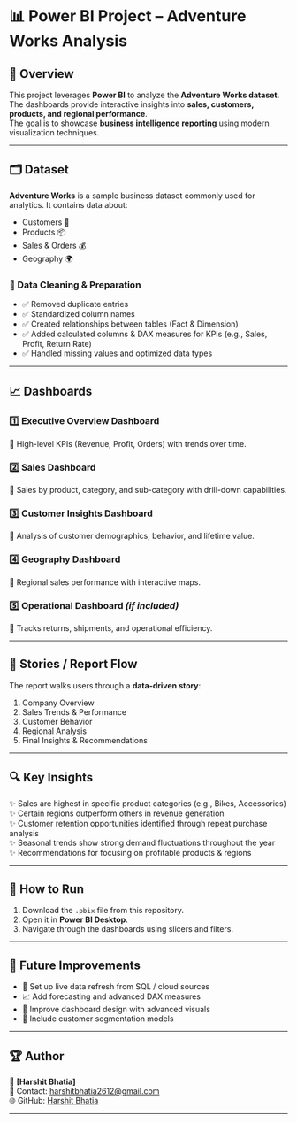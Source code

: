 # 📊 Power BI Project – Adventure Works Analysis  

## 🔎 Overview  
This project leverages **Power BI** to analyze the **Adventure Works dataset**.  
The dashboards provide interactive insights into **sales, customers, products, and regional performance**.  
The goal is to showcase **business intelligence reporting** using modern visualization techniques.  

---

## 🗂 Dataset  
**Adventure Works** is a sample business dataset commonly used for analytics. It contains data about:  
- Customers 👥  
- Products 📦  
- Sales & Orders 💰  
- Geography 🌍  

### 🔧 Data Cleaning & Preparation  
- ✅ Removed duplicate entries  
- ✅ Standardized column names  
- ✅ Created relationships between tables (Fact & Dimension)  
- ✅ Added calculated columns & DAX measures for KPIs (e.g., Sales, Profit, Return Rate)  
- ✅ Handled missing values and optimized data types  

---

## 📈 Dashboards  

### 1️⃣ **Executive Overview Dashboard**  
📌 High-level KPIs (Revenue, Profit, Orders) with trends over time.  

### 2️⃣ **Sales Dashboard**  
📌 Sales by product, category, and sub-category with drill-down capabilities.  

### 3️⃣ **Customer Insights Dashboard**  
📌 Analysis of customer demographics, behavior, and lifetime value.  

### 4️⃣ **Geography Dashboard**  
📌 Regional sales performance with interactive maps.  

### 5️⃣ **Operational Dashboard** *(if included)*  
📌 Tracks returns, shipments, and operational efficiency.  

---

## 📖 Stories / Report Flow  
The report walks users through a **data-driven story**:  
1. Company Overview  
2. Sales Trends & Performance  
3. Customer Behavior  
4. Regional Analysis  
5. Final Insights & Recommendations  

---

## 🔍 Key Insights  
✨ Sales are highest in specific product categories (e.g., Bikes, Accessories)  
✨ Certain regions outperform others in revenue generation  
✨ Customer retention opportunities identified through repeat purchase analysis  
✨ Seasonal trends show strong demand fluctuations throughout the year  
✨ Recommendations for focusing on profitable products & regions  

---

## 🚀 How to Run  
1. Download the `.pbix` file from this repository.  
2. Open it in **Power BI Desktop**.  
3. Navigate through the dashboards using slicers and filters.  

---

## 🔮 Future Improvements  
- 🔄 Set up live data refresh from SQL / cloud sources  
- 📈 Add forecasting and advanced DAX measures  
- 🎨 Improve dashboard design with advanced visuals  
- 🧩 Include customer segmentation models  

---

## 🏆 Author  
👤 **[Harshit Bhatia]**  
📧 Contact: harshitbhatia2612@gmail.com  
🌐 GitHub: [Harshit Bhatia](https://github.com/HarshitBhatia26)  

---
